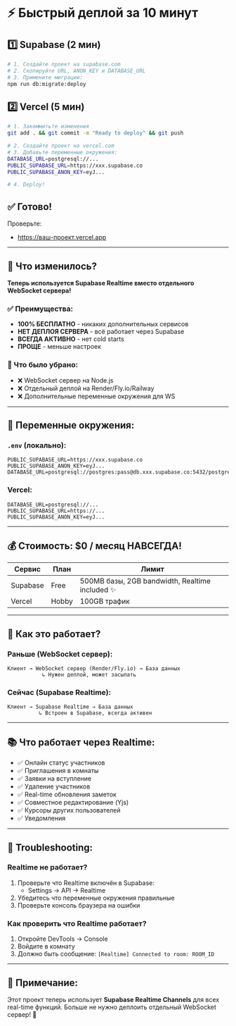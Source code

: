# ⚡ Быстрый деплой за 10 минут

## 1️⃣ Supabase (2 мин)
```bash
# 1. Создайте проект на supabase.com
# 2. Скопируйте URL, ANON_KEY и DATABASE_URL
# 3. Примените миграции:
npm run db:migrate:deploy
```

## 2️⃣ Vercel (5 мин)
```bash
# 1. Закоммитьте изменения
git add . && git commit -m "Ready to deploy" && git push

# 2. Создайте проект на vercel.com
# 3. Добавьте переменные окружения:
DATABASE_URL=postgresql://...
PUBLIC_SUPABASE_URL=https://xxx.supabase.co
PUBLIC_SUPABASE_ANON_KEY=eyJ...

# 4. Deploy!
```

## ✅ Готово!

Проверьте:
- https://ваш-проект.vercel.app

---

## 🎉 Что изменилось?

**Теперь используется Supabase Realtime вместо отдельного WebSocket сервера!**

### ✅ Преимущества:
- **100% БЕСПЛАТНО** - никаких дополнительных сервисов
- **НЕТ ДЕПЛОЯ СЕРВЕРА** - всё работает через Supabase
- **ВСЕГДА АКТИВНО** - нет cold starts
- **ПРОЩЕ** - меньше настроек

### 🔧 Что было убрано:
- ❌ WebSocket сервер на Node.js  
- ❌ Отдельный деплой на Render/Fly.io/Railway
- ❌ Дополнительные переменные окружения для WS

---

## 🔑 Переменные окружения:

### `.env` (локально):
```env
PUBLIC_SUPABASE_URL=https://xxx.supabase.co
PUBLIC_SUPABASE_ANON_KEY=eyJ...
DATABASE_URL=postgresql://postgres:pass@db.xxx.supabase.co:5432/postgres
```

### Vercel:
```
DATABASE_URL=postgresql://...
PUBLIC_SUPABASE_URL=https://...
PUBLIC_SUPABASE_ANON_KEY=eyJ...
```

---

## 💰 Стоимость: **$0 / месяц НАВСЕГДА!**

| Сервис | План | Лимит |
|--------|------|-------|
| Supabase | Free | 500MB базы, 2GB bandwidth, Realtime included ✨ |
| Vercel | Hobby | 100GB трафик |

---

## 🚀 Как это работает?

### Раньше (WebSocket сервер):
```
Клиент → WebSocket сервер (Render/Fly.io) → База данных
           ↳ Нужен деплой, может засыпать
```

### Сейчас (Supabase Realtime):
```
Клиент → Supabase Realtime → База данных
          ↳ Встроен в Supabase, всегда активен
```

---

## 📚 Что работает через Realtime:

- ✅ Онлайн статус участников
- ✅ Приглашения в комнаты
- ✅ Заявки на вступление
- ✅ Удаление участников
- ✅ Real-time обновления заметок
- ✅ Совместное редактирование (Yjs)
- ✅ Курсоры других пользователей
- ✅ Уведомления

---

## 🔧 Troubleshooting:

### Realtime не работает?
1. Проверьте что Realtime включён в Supabase:
   - Settings → API → Realtime
2. Убедитесь что переменные окружения правильные
3. Проверьте консоль браузера на ошибки

### Как проверить что Realtime работает?
1. Откройте DevTools → Console
2. Войдите в комнату
3. Должно быть сообщение: `[Realtime] Connected to room: ROOM_ID`

---

## 📝 Примечание:

Этот проект теперь использует **Supabase Realtime Channels** для всех real-time функций.
Больше не нужно деплоить отдельный WebSocket сервер! 🎉
